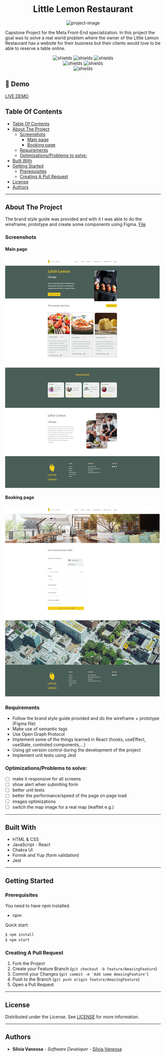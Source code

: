 <h1 align="center" id="title">Little Lemon Restaurant</h1>

<p align="center"><img src="https://socialify.git.ci/Nessvah/little_lemon_restaurant/image?font=Inter&amp;issues=1&amp;language=1&amp;name=1&amp;owner=1&amp;pattern=Formal%20Invitation&amp;pulls=1&amp;theme=Auto" alt="project-image"></p>

<p id="description">Capstone Project for the Meta Front-End specialization. In this project the goal was to solve a real world problem where the owner of the Little Lemon Restaurant has a website for their business but their clients would love to be able to reserve a table online.</p>

<p align="center"><img src="https://img.shields.io/github/issues/nessvah/little_lemon_restaurant" alt="shields">&nbsp;<img src="https://img.shields.io/github/issues-pr/nessvah/little_lemon_restaurant" alt="shields">&nbsp;<img src="https://img.shields.io/github/license/nessvah/little_lemon_restaurant" alt="shields">
  <br/>
  <img src="https://img.shields.io/twitter/follow/nessvah_?label=follow%20me&amp;style=social" alt="shields">&nbsp;<img src="https://img.shields.io/github/followers/nessvah?style=social" alt="shields">
  <br/>
  <img src="https://img.shields.io/website?down_message=Offline&amp;up_message=Online&amp;url=https%3A%2F%2Fvercel.com%2Fnessvah%2Flittle-lemon-restaurant-app" alt="shields"></p>

<h2>🚀 Demo</h2>

[LIVE DEMO](https://little-lemon-restaurant-app.vercel.app/)

## Table Of Contents

- [Table Of Contents](#table-of-contents)
- [About The Project](#about-the-project)
  - [Screenshots](#screenshots)
    - [Main page](#main-page)
    - [Booking page](#booking-page)
  - [Requirements](#requirements)
  - [Optimizations/Problems to solve:](#optimizationsproblems-to-solve)
- [Built With](#built-with)
- [Getting Started](#getting-started)
  - [Prerequisites](#prerequisites)
  - [Creating A Pull Request](#creating-a-pull-request)
- [License](#license)
- [Authors](#authors)

<hr/>

## About The Project

The brand style guide was provided and with it I was able to do the wireframe, prototype and create some components using Figma.
[File](https://www.figma.com/files/recent?fuid=1136340015527445765)

### Screenshots

#### Main page

![Main page](src/images/little_lemon_web2.png)

#### Booking page

![Booking page](src/images/little_lemon_web1.png)

### Requirements

- Follow the brand style guide provided and do the wireframe + prototype (Figma file)
- Make use of semantic tags
- Use Open Graph Protocol
- Implement some of the things learned in React (hooks, useEffect, useState, controled components,...)
- Using git version control during the development of the project
- Implement unit tests using Jest

### Optimizations/Problems to solve:

- [ ] make it responsive for all screens
- [ ] show alert when submiting form
- [ ] better unit tests
- [ ] better the performance/speed of the page on page load
- [ ] images optimizations
- [ ] switch the map image for a real map (leaftlet e.g.)

<hr/>

## Built With

- HTML & CSS
- JavaScript - React
- Chakra UI
- Formik and Yup (form validation)
- Jest

<hr/>

## Getting Started

### Prerequisites

You need to have npm installed.

- npm

Quick start:

```sh
$ npm install
$ npm start
```

### Creating A Pull Request

1. Fork the Project
2. Create your Feature Branch (`git checkout -b feature/AmazingFeature`)
3. Commit your Changes (`git commit -m 'Add some AmazingFeature'`)
4. Push to the Branch (`git push origin feature/AmazingFeature`)
5. Open a Pull Request

<hr/>

## License

Distributed under the License. See [LICENSE]() for more information.

<hr/>

## Authors

- **Sílvia Vanessa** - _Software Developer_ - [Sílvia Vanessa](https://github.com/Nessvah)

